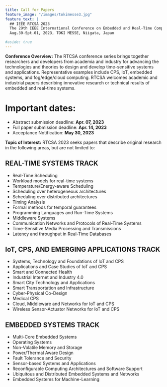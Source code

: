 ```yaml
---
title: Call for Papers
feature_image: "/images/tokimesse3.jpg"
feature_text: |
  ## IEEE RTCSA 2023
  The 29th IEEE International Conference on Embedded and Real-Time Computing Systems and Applications\
  Aug.30-Spt.01, 2023, TOKI MESSE, Niigata, Japan

#aside: true
---
```

**Conference Overview:**
The RTCSA conference series brings together researchers and developers from academia and industry for advancing the technologies and theories to design and develop time-sensitive systems and applications. Representative examples include CPS, IoT, embedded systems, and fog/edge/cloud computing. RTCSA welcomes academic and industrial papers describing innovative research or technical results of embedded and real-time systems.

# Important dates:
* Abstract submission deadline: **Apr. 07, 2023**
* Full paper submission deadline: **Apr. 14, 2023**
* Acceptance Notification: **May 30, 2023**


**Topic of Interest:** RTCSA 2023 seeks papers that describe original research in the following areas, but are not limited to:

## REAL-TIME SYSTEMS TRACK
* Real-Time Scheduling
* Workload models for real-time systems
* Temperature/Energy-aware Scheduling
* Scheduling over heterogeneous architectures
* Scheduling over distributed architectures
* Timing Analysis
* Formal methods for temporal guarantees
* Programming Languages and Run-Time Systems
* Middleware Systems
* Communication Networks and Protocols of Real-Time Systems
* Time-Sensitive Media Processing and Transmissions
* Latency and throughput in Real-Time Databases

## IoT, CPS, AND EMERGING APPLICATIONS TRACK
* Systems, Technology and Foundations of IoT and CPS
* Applications and Case Studies of IoT and CPS
* Smart and Connected Health
* Industrial Internet and Industry 4.0
* Smart City Technology and Applications
* Smart Transportation and Infrastructure
* Cyber-Physical Co-Design
* Medical CPS
* Cloud, Middleware and Networks for IoT and CPS
* Wireless Sensor-Actuator Networks for IoT and CPS

## EMBEDDED SYSTEMS TRACK
* Multi-Core Embedded Systems
* Operating Systems
* Non-Volatile Memory and Storage
* Power/Thermal Aware Design
* Fault Tolerance and Security
* Sensor-based Systems and Applications
* Reconfigurable Computing Architectures and Software Support
* Ubiquitous and Distributed Embedded Systems and Networks
* Embedded Systems for Machine-Learning

